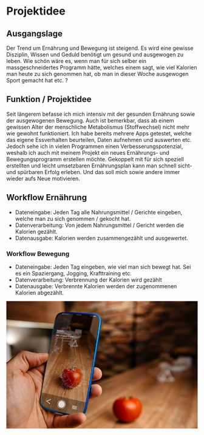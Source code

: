 # Projektidee

## Ausgangslage
Der Trend um Ernährung und Bewegung ist steigend.
Es wird eine gewisse Disziplin, Wissen und Geduld benötigt um gesund und ausgewogen zu leben.
Wie schön wäre es, wenn man für sich selber ein massgeschneidertes Programm hätte, welches einem sagt, wie viel Kalorien man heute zu sich genommen hat, ob man in dieser Woche ausgewogen Sport gemacht hat etc. ?

## Funktion / Projektidee
Seit längerem befasse ich mich intensiv mit der gesunden Ernährung sowie der ausgewogenen Bewegung. Auch ist bemerkbar, dass ab einem gewissen Alter der menschliche Metabolismus (Stoffwechsel) nicht mehr wie gewohnt funktioniert. Ich habe bereits mehrere Apps getestet, welche das eigene Essverhalten beurteilen, Daten aufnehmen und auswerten etc. Jedoch sehe ich in vielen Programmen einen Verbesserungspotenzial, weshalb ich auch mit meinem Projekt ein neues Ernährungs- und Bewegungsprogramm erstellen möchte. Gekoppelt mit für sich speziell erstellten und leicht umsetzbaren Ernährungsplan kann man schnell sicht- und spürbaren Erfolg erleben. Und das soll mich sowie andere immer wieder aufs Neue motivieren.

## Workflow Ernährung
* Dateneingabe: Jeden Tag alle Nahrungsmittel / Gerichte eingeben, welche man zu sich genommen / gekocht hat.
* Datenverarbeitung: Von jedem Nahrungsmittel / Gericht werden die Kalorien gezählt.
* Datenausgabe: Kalorien werden zusammengezählt und ausgewertet. 

### Workflow Bewegung
* Dateneingabe: Jeden Tag eingeben, wie viel man sich bewegt hat. Sei es ein Spaziergang, Jogging, Krafttraining etc.
* Datenverarbeitung: Verbrennung der Kalorien wird gezählt
* Datenausgabe: Verbrennte Kalorien werden der zugenommenen Kalorien abgezählt. 
  
![Bild 1](Kalorienzähler.jpg)